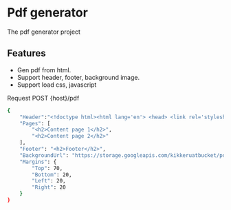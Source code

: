 # Pdf generator

The pdf generator project

## Features

- Gen pdf from html.
- Support header, footer, background image.
- Support load css, javascript

Request POST {host}/pdf
```sh
{
    "Header":"<!doctype html><html lang='en'> <head> <link rel='stylesheet' href='https://stackpath.bootstrapcdn.com/bootstrap/4.3.1/css/bootstrap.min.css' integrity='sha384-ggOyR0iXCbMQv3Xipma34MD+dH/1fQ784/j6cY/iJTQUOhcWr7x9JvoRxT2MZw1T' crossorigin='anonymous'> </head> <body> <h1 class='text-primary'>Header</h1> </body></html>",
    "Pages": [
        "<h2>Content page 1</h2>",
        "<h2>Content page 2</h2>"
    ],
    "Footer": "<h2>Footer</h2>",    
    "BackgroundUrl": "https://storage.googleapis.com/kikkeruatbucket/pdf2image/59e525ff-2bef-4c87-9b5f-a2a904fc9123/background.png",
    "Margins": {
        "Top": 70,
        "Bottom": 20,
        "Left": 20,
        "Right": 20
    }
}
```

